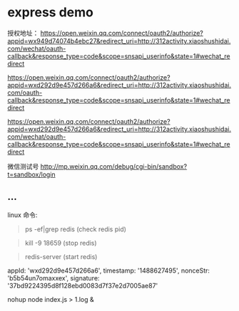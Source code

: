 # express demo


授权地址：
https://open.weixin.qq.com/connect/oauth2/authorize?appid=wx949d74074b4ebc27&redirect_uri=http://312activity.xiaoshushidai.com/wechat/oauth-callback&response_type=code&scope=snsapi_userinfo&state=1#wechat_redirect

https://open.weixin.qq.com/connect/oauth2/authorize?appid=wxd292d9e457d266a6&redirect_uri=http://312activity.xiaoshushidai.com/oauth-callback&response_type=code&scope=snsapi_userinfo&state=1#wechat_redirect


https://open.weixin.qq.com/connect/oauth2/authorize?appid=wxd292d9e457d266a6&redirect_uri=http://312activity.xiaoshushidai.com/wechat/oauth-callback&response_type=code&scope=snsapi_userinfo&state=1#wechat_redirect


微信测试号
http://mp.weixin.qq.com/debug/cgi-bin/sandbox?t=sandbox/login
## ...

linux 命令:

>ps -ef|grep redis (check redis pid)

>kill -9 18659 (stop redis)

>redis-server (start redis)


appId: 'wxd292d9e457d266a6',
  timestamp: '1488627495',
  nonceStr: 'b5b54un7omaxxex',
  signature: '37bd9224395d8f128ebd0083d7f37e2d7005ae87'


 nohup node index.js > 1.log &

